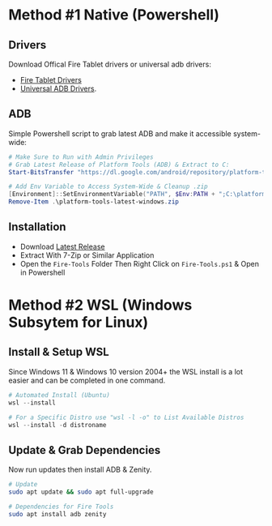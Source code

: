 # Method #1 Native (Powershell)

## Drivers

Download Offical Fire Tablet drivers or universal adb drivers:

- [Fire Tablet Drivers](https://developer.amazon.com/docs/fire-tablets/connecting-adb-to-device.html)
- [Universal ADB Drivers](https://adb.clockworkmod.com/).
  
## ADB
Simple Powershell script to grab latest ADB and make it accessible system-wide:

``` powershell
# Make Sure to Run with Admin Privileges
# Grab Latest Release of Platform Tools (ADB) & Extract to C:
Start-BitsTransfer "https://dl.google.com/android/repository/platform-tools-latest-windows.zip"; Expand-Archive .\platform-tools-latest-windows.zip C:\

# Add Env Variable to Access System-Wide & Cleanup .zip
[Environment]::SetEnvironmentVariable("PATH", $Env:PATH + ";C:\platform-tools", [EnvironmentVariableTarget]::Machine)
Remove-Item .\platform-tools-latest-windows.zip
```

## Installation
  
- Download [Latest Release](https://github.com/mrhaydendp/Fire-Tools/releases/download/v2.1/Fire-Tools.tar.xz)
- Extract With 7-Zip or Similar Application    
- Open the `Fire-Tools` Folder Then Right Click on `Fire-Tools.ps1` & Open in Powershell

# Method #2 WSL (Windows Subsytem for Linux)

## Install & Setup WSL
Since Windows 11 & Windows 10 version 2004+ the WSL install is a lot easier and can be completed in one command.

``` powershell
# Automated Install (Ubuntu)
wsl --install

# For a Specific Distro use "wsl -l -o" to List Available Distros
wsl --install -d distroname
```

## Update & Grab Dependencies
Now run updates then install ADB & Zenity.

``` bash
# Update
sudo apt update && sudo apt full-upgrade

# Dependencies for Fire Tools
sudo apt install adb zenity

```
